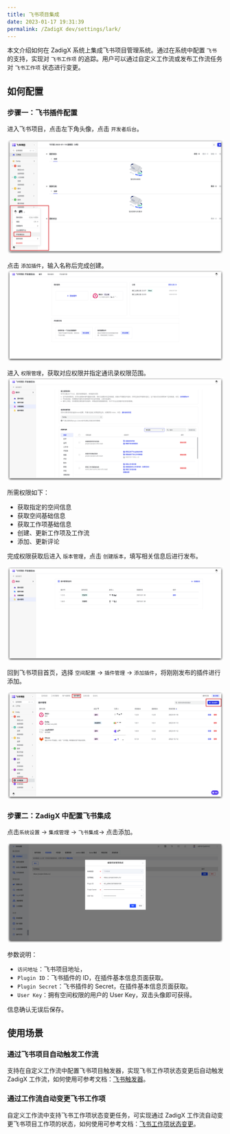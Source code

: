 ```yaml
---
title: 飞书项目集成
date: 2023-01-17 19:31:39
permalink: /ZadigX dev/settings/lark/
---
```


本文介绍如何在 ZadigX 系统上集成飞书项目管理系统。通过在系统中配置 `飞书` 的支持，实现对 `飞书工作项` 的追踪。用户可以通过自定义工作流或发布工作流任务对 `飞书工作项` 状态进行变更。

## 如何配置

### 步骤一：飞书插件配置
进入飞书项目，点击左下角头像，点击 `开发者后台`。

![larkapp](../_images/larkapp_config_01.png)

点击 `添加插件`，输入名称后完成创建。
![larkapp](../_images/larkapp_config_02.png)

进入 `权限管理`，获取对应权限并指定通讯录权限范围。
![larkapp](../_images/larkapp_config_03.png)

所需权限如下：
- 获取指定的空间信息
- 获取空间基础信息
- 获取工作项基础信息
- 创建、更新工作项及工作流
- 添加、更新评论

完成权限获取后进入 `版本管理`，点击 `创建版本`，填写相关信息后进行发布。

![larkapp](../_images/larkapp_config_04.png)

回到飞书项目首页，选择 `空间配置` -> `插件管理` -> `添加插件`，将刚刚发布的插件进行添加。

![larkapp](../_images/larkapp_config_05.png)

### 步骤二：ZadigX 中配置飞书集成

点击`系统设置` -> `集成管理`  -> `飞书集成`-> 点击添加。

![lark](../_images/lark1.png)

参数说明：
- `访问地址`：飞书项目地址，
- `Plugin ID`：飞书插件的 ID，在插件基本信息页面获取。
- `Plugin Secret`：飞书插件的 Secret，在插件基本信息页面获取。
- `User Key`：拥有空间权限的用户的 User Key，双击头像即可获得。

信息确认无误后保存。

## 使用场景

### 通过飞书项目自动触发工作流

支持在自定义工作流中配置飞书项目触发器，实现飞书工作项状态变更后自动触发 ZadigX 工作流，如何使用可参考文档：[飞书触发器](/ZadigX%20dev/project/workflow-trigger/#飞书项目触发器)。

### 通过工作流自动变更飞书工作项

自定义工作流中支持飞书工作项状态变更任务，可实现通过 ZadigX 工作流自动变更飞书项目工作项的状态，如何使用可参考文档：[飞书工作项状态变更](/ZadigX%20dev/project/workflow-jobs/#飞书工作项状态变更)。
